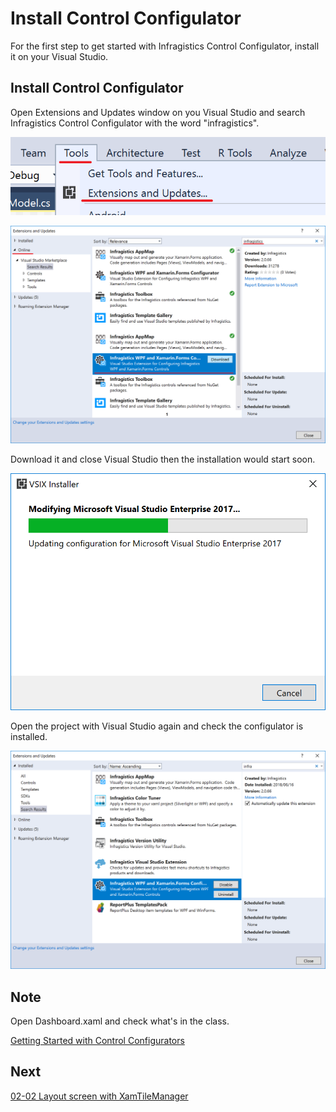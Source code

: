 # Install Control Configulator

For the first step to get started with Infragistics Control Configulator, install it on your Visual Studio.

## Install Control Configulator

Open Extensions and Updates window on you Visual Studio and search Infragistics Control Configulator with the word "infragistics". 

![](../assets/02-01-01.png)

![](../assets/02-01-02.png)

Download it and close Visual Studio then the installation would start soon.

![](../assets/02-01-03.png)

Open the project with Visual Studio again and check the configulator is installed.

![](../assets/02-01-04.png)

## Note

Open Dashboard.xaml and check what's in the class.

[Getting Started with Control Configurators](https://www.infragistics.com/help/wpf/getting-started-with-control-configurators)

## Next
[02-02 Layout screen with XamTileManager](02-02-Layout-screen-with-XamTileManager.md)
